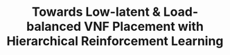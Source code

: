 ---
paper_type: Conference
title: "Towards Low-latent & Load-balanced VNF Placement with Hierarchical Reinforcement Learning"
authors: Xenofon Vasilakos, Monchai Bunyakitanon, Reza Nejabati and Dimitra Simeonidou
journal_title: IEEE International Mediterranean Conference on Communications and Networking, 7–10 September 2021
doi: 10.1109/MeditCom49071.2021.9647532
repository_link: https://ieeexplore.ieee.org/document/9647532
relevance: "Current orchestration frameworks lack intelligence and handle resources by neglecting service-level and systemwide performance. Towards addressing this gap, we propose a Hierarchical Reinforcement Learning (HRL) design targeting Virtual Network Function (VNF) placement comprised of (i) a local level prediction module deployed at system nodes; and (ii) a global Reinforcement Learning (RL) module topping the hierarchy, utilising live local predictions and adapting placement to systemwide dynamics. Besides Global, the local level integrates an RL
module that continuously and accurately predicts end-to-end (e2e) service latency after VNF placements, and a node-local CPU load prediction model. HRL’s is designed to stand fully autonomously or to complement and augment existing orchestrators lacking intelligence with a previously unexplored distributed multi-RL approach. Our performance evaluation over an actual 5G testbed implementation and use case shows that HRL can significantly outperform both Open Source Mano and heuristic-based VNF placement while reflecting a more complex trade-off between load and e2e delay, particularly under CPU overloading conditions."
---